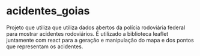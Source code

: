 # acidentes_goias
Projeto que utiliza que utiliza dados abertos da polícia rodoviária federal para mostrar acidentes rodoviários.
É utilizado a biblioteca leaflet juntamente com react para a geração e manipulação do mapa e dos pontos que representam os acidentes.
